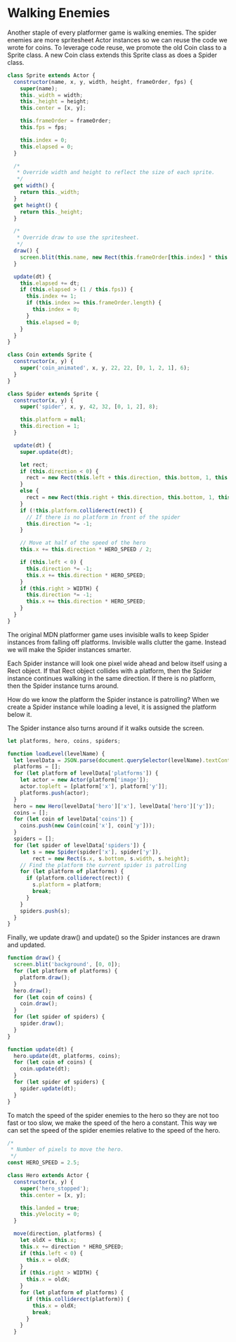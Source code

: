 # Walking Enemies

Another staple of every platformer game is walking enemies.
The spider enemies are more spritesheet Actor instances so we can reuse the code we wrote for coins.
To leverage code reuse, we promote the old Coin class to a Sprite class.
A new Coin class extends this Sprite class as does a Spider class.

```js
class Sprite extends Actor {
  constructor(name, x, y, width, height, frameOrder, fps) {
    super(name);
    this._width = width;
    this._height = height;
    this.center = [x, y];

    this.frameOrder = frameOrder;
    this.fps = fps;

    this.index = 0;
    this.elapsed = 0;
  }

  /*
   * Override width and height to reflect the size of each sprite.
   */
  get width() {
    return this._width;
  }
  get height() {
    return this._height;
  }

  /*
   * Override draw to use the spritesheet.
   */
  draw() {
    screen.blit(this.name, new Rect(this.frameOrder[this.index] * this.width, 0, this.width, this.height), new Rect(this));
  }

  update(dt) {
    this.elapsed += dt;
    if (this.elapsed > (1 / this.fps)) {
      this.index += 1;
      if (this.index >= this.frameOrder.length) {
        this.index = 0;
      }
      this.elapsed = 0;
    }
  }
}

class Coin extends Sprite {
  constructor(x, y) {
    super('coin_animated', x, y, 22, 22, [0, 1, 2, 1], 6);
  }
}

class Spider extends Sprite {
  constructor(x, y) {
    super('spider', x, y, 42, 32, [0, 1, 2], 8);

    this.platform = null;
    this.direction = 1;
  }

  update(dt) {
    super.update(dt);

    let rect;
    if (this.direction < 0) {
      rect = new Rect(this.left + this.direction, this.bottom, 1, this.height);
    }
    else {
      rect = new Rect(this.right + this.direction, this.bottom, 1, this.height);
    }
    if (!this.platform.colliderect(rect)) {
      // If there is no platform in front of the spider
      this.direction *= -1;
    }

    // Move at half of the speed of the hero
    this.x += this.direction * HERO_SPEED / 2;

    if (this.left < 0) {
      this.direction *= -1;
      this.x += this.direction * HERO_SPEED;
    }
    if (this.right > WIDTH) {
      this.direction *= -1;
      this.x += this.direction * HERO_SPEED;
    }
  }
}
```

The original MDN platformer game uses invisible walls to keep Spider instances from falling off platforms.
Invisible walls clutter the game.
Instead we will make the Spider instances smarter.

Each Spider instance will look one pixel wide ahead and below itself using a Rect object.
If that Rect object collides with a platform, then the Spider instance continues walking in the same direction.
If there is no platform, then the Spider instance turns around.

How do we know the platform the Spider instance is patrolling?
When we create a Spider instance while loading a level, it is assigned the platform below it.

The Spider instance also turns around if it walks outside the screen.

```js
let platforms, hero, coins, spiders;

function loadLevel(levelName) {
  let levelData = JSON.parse(document.querySelector(levelName).textContent);
  platforms = [];
  for (let platform of levelData['platforms']) {
    let actor = new Actor(platform['image']);
    actor.topleft = [platform['x'], platform['y']];
    platforms.push(actor);
  }
  hero = new Hero(levelData['hero']['x'], levelData['hero']['y']);
  coins = [];
  for (let coin of levelData['coins']) {
    coins.push(new Coin(coin['x'], coin['y']));
  }
  spiders = [];
  for (let spider of levelData['spiders']) {
    let s = new Spider(spider['x'], spider['y']),
        rect = new Rect(s.x, s.bottom, s.width, s.height);
    // Find the platform the current spider is patrolling
    for (let platform of platforms) {
      if (platform.colliderect(rect)) {
        s.platform = platform;
        break;
      }
    }
    spiders.push(s);
  }
}
```

Finally, we update draw() and update() so the Spider instances are drawn and updated.

```js
function draw() {
  screen.blit('background', [0, 0]);
  for (let platform of platforms) {
    platform.draw();
  }
  hero.draw();
  for (let coin of coins) {
    coin.draw();
  }
  for (let spider of spiders) {
    spider.draw();
  }
}

function update(dt) {
  hero.update(dt, platforms, coins);
  for (let coin of coins) {
    coin.update(dt);
  }
  for (let spider of spiders) {
    spider.update(dt);
  }
}
```

To match the speed of the spider enemies to the hero so they are not too fast or too slow, we make the speed of the hero a constant.
This way we can set the speed of the spider enemies relative to the speed of the hero.

```js
/*
 * Number of pixels to move the hero.
 */
const HERO_SPEED = 2.5;

class Hero extends Actor {
  constructor(x, y) {
    super('hero_stopped');
    this.center = [x, y];

    this.landed = true;
    this.yVelocity = 0;
  }

  move(direction, platforms) {
    let oldX = this.x;
    this.x += direction * HERO_SPEED;
    if (this.left < 0) {
      this.x = oldX;
    }
    if (this.right > WIDTH) {
      this.x = oldX;
    }
    for (let platform of platforms) {
      if (this.colliderect(platform)) {
        this.x = oldX;
        break;
      }
    }
  }
```
